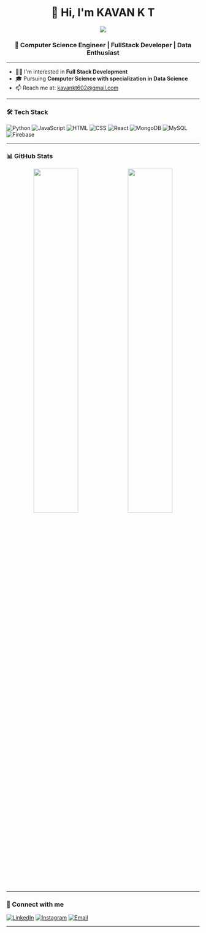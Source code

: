 <h1 align="center">👋 Hi, I'm KAVAN K T</h1>
<p align="center">
  <a href="https://kavankt.vercel.app/" target="_blank"><img src="https://img.shields.io/badge/Website-VISIT-purple?style=flat-square&logo=vercel"></a>
</p>

<h3 align="center">🚀 Computer Science Engineer | FullStack Developer | Data Enthusiast </h3>

---

- 👨‍💻 I'm interested in **Full Stack Development**
- 🎓 Pursuing **Computer Science with specialization in Data Science**
- 📫 Reach me at: [kavankt602@gmail.com](mailto:kavankt602@gmail.com)

---

### 🛠 Tech Stack
![Python](https://img.shields.io/badge/-Python-05122A?style=flat&logo=python)
![JavaScript](https://img.shields.io/badge/-JavaScript-F7DF1E?style=flat&logo=javascript&logoColor=000)
![HTML](https://img.shields.io/badge/-HTML5-E34F26?style=flat&logo=html5&logoColor=fff)
![CSS](https://img.shields.io/badge/-CSS3-1572B6?style=flat&logo=css3)
![React](https://img.shields.io/badge/-React-20232A?style=flat&logo=react)
![MongoDB](https://img.shields.io/badge/-MongoDB-4EA94B?style=flat&logo=mongodb)
![MySQL](https://img.shields.io/badge/-MySQL-4479A1?style=flat&logo=mysql)
![Firebase](https://img.shields.io/badge/-Firebase-ffca28?style=flat&logo=firebase)

---

### 📊 GitHub Stats

<p align="center">
  <img src="https://github-readme-stats.vercel.app/api?username=kavankt&show_icons=true&theme=tokyonight" width="48%" />
  <img src="https://github-readme-stats.vercel.app/api/top-langs/?username=kavankt&layout=compact&theme=tokyonight" width="48%" />
</p>

---

### 🔗 Connect with me
[![LinkedIn](https://img.shields.io/badge/LinkedIn-blue?style=flat&logo=linkedin)](https://www.linkedin.com/in/kavan-k-t/)
[![Instagram](https://img.shields.io/badge/Instagram-pink?style=flat&logo=instagram)](https://www.instagram.com/kavannn._/#)
[![Email](https://img.shields.io/badge/Email-red?style=flat&logo=gmail)](mailto:kavankt602@gmail.com)

---
